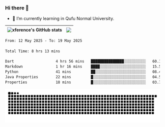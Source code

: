 ### Hi there 👋

<!--
**xference/xference** is a ✨ _special_ ✨ repository because its `README.md` (this file) appears on your GitHub profile.

Here are some ideas to get you started:

- 🔭 I’m currently working on ...

- 👯 I’m looking to collaborate on ...
- 🤔 I’m looking for help with ...
- 💬 Ask me about ...
- 📫 How to reach me: ...
- 😄 Pronouns: ...
- ⚡ Fun fact: ...
-->
- 🌱 I’m currently learning in Qufu Normal University.


| <img src="https://github-readme-stats.vercel.app/api?username=xference&show_icons=true&theme=ambient_gradient" alt="xference's GitHub stats" align="center"/> | <img src="https://github-readme-streak-stats.herokuapp.com/?user=xference"  style="zoom:100%;" align="center"/> |
| ------------------------------------------------------------ | ------------------------------------------------------------ |

<!--START_SECTION:waka-->

```txt
From: 12 May 2025 - To: 19 May 2025

Total Time: 8 hrs 13 mins

Dart                   4 hrs 56 mins   ███████████████░░░░░░░░░░   60.19 %
Markdown               1 hr 16 mins    ████░░░░░░░░░░░░░░░░░░░░░   15.54 %
Python                 41 mins         ██░░░░░░░░░░░░░░░░░░░░░░░   08.43 %
Java Properties        22 mins         █░░░░░░░░░░░░░░░░░░░░░░░░   04.56 %
Properties             18 mins         █░░░░░░░░░░░░░░░░░░░░░░░░   03.71 %
```

<!--END_SECTION:waka-->

<picture>
  <source media="(prefers-color-scheme: dark)" srcset="https://raw.githubusercontent.com/xference/xference/output/github-contribution-grid-snake-dark.svg" />
  <source media="(prefers-color-scheme: light)" srcset="https://raw.githubusercontent.com/xference/xference/output/github-contribution-grid-snake.svg" />
  <img alt="github-snake" src="https://raw.githubusercontent.com/xference/xference/output/github-contribution-grid-snake.svg" />
</picture>
